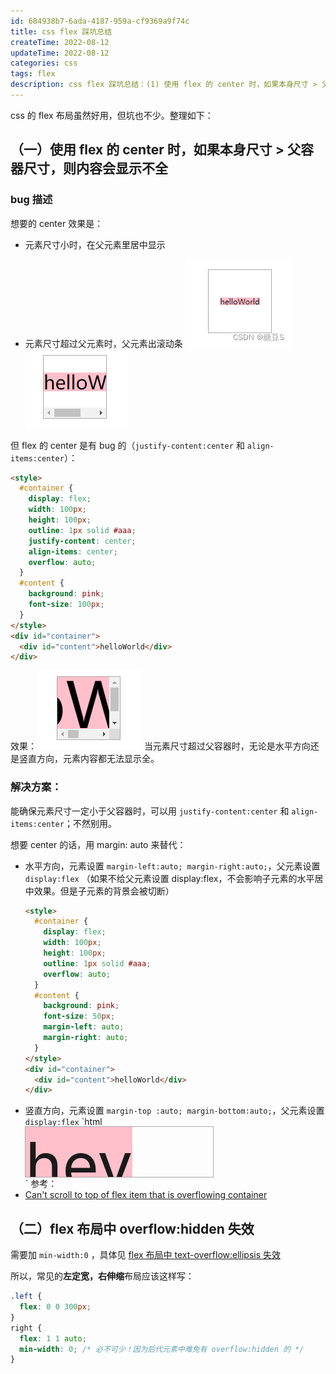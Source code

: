 ```yaml
---
id: 684938b7-6ada-4187-959a-cf9369a9f74c
title: css flex 踩坑总结
createTime: 2022-08-12
updateTime: 2022-08-12
categories: css
tags: flex
description: css flex 踩坑总结：(1) 使用 flex 的 center 时，如果本身尺寸 > 父容器尺寸，则内容会显示不全 (2) flex 布局中 overflow:hidden 失效
---
```


css 的 flex 布局虽然好用，但坑也不少。整理如下：

## （一）使用 flex 的 center 时，如果本身尺寸 > 父容器尺寸，则内容会显示不全

### bug 描述

想要的 center 效果是：

- 元素尺寸小时，在父元素里居中显示

- 元素尺寸超过父元素时，父元素出滚动条
  ![在这里插入图片描述](../post-assets/10e95dab-f5c6-42b7-a1a3-65f4ad2f22ea.png)![在这里插入图片描述](../post-assets/c52b6158-0b94-4283-ae1c-d9f2032c2068.png)

但 flex 的 center 是有 bug 的（`justify-content:center` 和 `align-items:center`）：

```html
<style>
  #container {
    display: flex;
    width: 100px;
    height: 100px;
    outline: 1px solid #aaa;
    justify-content: center;
    align-items: center;
    overflow: auto;
  }
  #content {
    background: pink;
    font-size: 100px;
  }
</style>
<div id="container">
  <div id="content">helloWorld</div>
</div>
```

效果：
![在这里插入图片描述](../post-assets/bf88727e-cac6-44ac-9e4b-b7d8840cd570.png)
当元素尺寸超过父容器时，无论是水平方向还是竖直方向，元素内容都无法显示全。

### 解决方案：

能确保元素尺寸一定小于父容器时，可以用 `justify-content:center` 和 `align-items:center`；不然别用。

想要 center 的话，用 margin: auto 来替代：

- 水平方向，元素设置 `margin-left:auto; margin-right:auto;`，父元素设置 `display:flex` （如果不给父元素设置 display:flex，不会影响子元素的水平居中效果。但是子元素的背景会被切断）
  ```html
  <style>
    #container {
      display: flex;
      width: 100px;
      height: 100px;
      outline: 1px solid #aaa;
      overflow: auto;
    }
    #content {
      background: pink;
      font-size: 50px;
      margin-left: auto;
      margin-right: auto;
    }
  </style>
  <div id="container">
    <div id="content">helloWorld</div>
  </div>
  ```
- 竖直方向，元素设置 `margin-top :auto; margin-bottom:auto;`，父元素设置 `display:flex`
  `html
  <style>
  #container {
  display: flex;
  width: 300px;
  height: 80px;
  outline: 1px solid #aaa;
  overflow: auto;
  }
  #content {
  background: pink;
  font-size: 100px;
  margin-top: auto;
  margin-bottom: auto;
  }
  </style>
    <div id="container">
      <div id="content">hey</div>
    </div>
  `
  参考：
- [Can't scroll to top of flex item that is overflowing container](https://stackoverflow.com/questions/33454533/cant-scroll-to-top-of-flex-item-that-is-overflowing-container)

## （二）flex 布局中 overflow:hidden 失效

需要加 `min-width:0` ，具体见 [flex 布局中 text-overflow:ellipsis 失效](https://blog.csdn.net/tangran0526/article/details/103315302)

所以，常见的**左定宽，右伸缩**布局应该这样写：

```css
.left {
  flex: 0 0 300px;
}
right {
  flex: 1 1 auto;
  min-width: 0; /* 必不可少！因为后代元素中难免有 overflow:hidden 的 */
}
```
